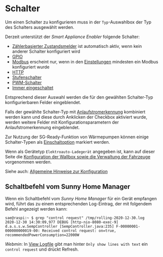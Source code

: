 # Schalter

Um einen Schalter zu konfigurieren muss in der `Typ`-Auswahlbox der Typ des Schalters ausgewählt werden.

Derzeit unterstützt der *Smart Appliance Enabler* folgende Schalter:

* [Zählerbasierter Zustandsmelder](MeterReportingSwitch_DE.md) ist automatisch aktiv, wenn kein anderer Schalter konfiguriert wird
* [GPIO](GPIOSwitch_DE.md)
* [Modbus](ModbusSwitch_DE.md) erscheint nur, wenn in den [Einstellungen](Settings_DE.md#user-content-modbus) mindesten ein Modbus konfiguriert wurde
* [HTTP](HttpSwitch_DE.md)
* [Stufenschalter](LevelSwitch_DE.md)
* [PWM-Schalter](PwmSwitch_DE.md)
* [Immer eingeschaltet](AlwaysOnSwitch_DE.md)

Entsprechend dieser Auswahl werden die für den gewählten Schalter-Typ konfigurierbaren Felder eingeblendet.

Falls der gewählte Schalter-Typ mit [Anlaufstromerkennung](StartingCurrentDetection_DE.md) kombiniert werden kann und diese durch Anklicken der Checkbox aktiviert wurde, werden weitere Felder mit Konfigurationsparametern der Anlaufstromerkennung eingeblendet.

Zur Nutzung der SG-Ready-Funktion von Wärmepumpen können einige Schalter-Typen als [Einschaltoption](SwitchOnOption_DE.md) markiert werden.

Wenn als Gerätetyp `Elektroauto-Ladegerät` angegeben ist, kann auf dieser Seite die [Konfiguration der Wallbox sowie die Verwaltung der Fahrzeuge](EVCharger_DE.md) vorgenommen werden.

Siehe auch: [Allgemeine Hinweise zur Konfiguration](Configuration_DE.md)

## Schaltbefehl vom Sunny Home Manager
<a name="control-request">

Wenn ein Schaltbefehl vom *Sunny Home Manager* für ein Gerät empfangen wird, führt das zu einem entsprechenden Log-Eintrag, der mit folgendem Befehl angezeigt werden kann:

```console
sae@raspi:~ $ grep "control request" /tmp/rolling-2020-12-30.log
2020-12-30 14:30:09,977 DEBUG [http-nio-8080-exec-9] d.a.s.s.w.SempController [SempController.java:235] F-00000001-000000000019-00: Received control request: on=true, recommendedPowerConsumption=22000W
```

*Webmin*: In [View Logfile](#webmin-logs) gibt man hinter `Only show lines with text` ein `control request` und drückt Refresh.
